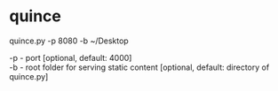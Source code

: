 # quince

quince.py -p 8080 -b ~/Desktop

-p - port [optional, default: 4000]<br/>
-b - root folder for serving static content [optional, default: directory of quince.py]
